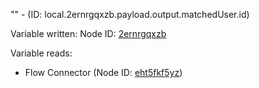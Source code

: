 "" - (ID: local.2ernrgqxzb.payload.output.matchedUser.id)

Variable written:
Node ID: [2ernrgqxzb](../nodes/2ernrgqxzb.md)

Variable reads:
* Flow Connector (Node ID: [eht5fkf5yz](../nodes/eht5fkf5yz.md))
